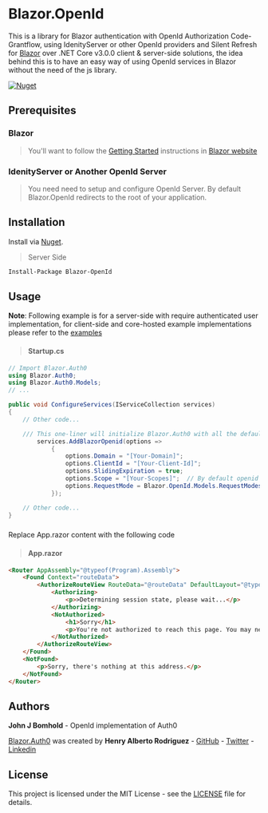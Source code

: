 # Blazor.OpenId

This is a library for Blazor authentication with OpenId Authorization Code-Grantflow, using IdenityServer or other OpenId providers and Silent Refresh for [Blazor](http://blazor.net) over .NET Core v3.0.0 client & server-side solutions, the idea behind this is to have an easy way of using OpenId services in Blazor without the need of the js library.

[![Nuget](https://img.shields.io/nuget/v/Blazor-OpenId?color=green&label=Nuget%3A%20Blazor-OpenId)](https://www.nuget.org/packages/Blazor-OpenId)


## Prerequisites

### Blazor

>You'll want to follow the [Getting Started](https://docs.microsoft.com/en-us/aspnet/core/blazor/get-started?view=aspnetcore-3.0&tabs=visual-studio) instructions in [Blazor website](https://blazor.net)

### IdenityServer or Another OpenId Server

> You need need to setup and configure OpenId Server.  By default Blazor.OpenId redirects to the root of your application.

## Installation

Install via [Nuget](https://www.nuget.org/).

>Server Side
```bash
Install-Package Blazor-OpenId  
````

## Usage

 **Note**: Following example is for a server-side with require authenticated user implementation, for client-side and core-hosted example implementations please refer to the [examples](https://github.com/henalbrod/Blazor.Auth0/tree/master/examples)

> #### Startup.cs

```C#
// Import Blazor.Auth0
using Blazor.Auth0;
using Blazor.Auth0.Models;
// ...

public void ConfigureServices(IServiceCollection services)
{
	// Other code...

	/// This one-liner will initialize Blazor.Auth0 with all the defaults
	    services.AddBlazorOpenid(options =>
            {
                options.Domain = "[Your-Domain]";
                options.ClientId = "[Your-Client-Id]";
                options.SlidingExpiration = true;
                options.Scope = "[Your-Scopes]";  // By default openid profile email
                options.RequestMode = Blazor.OpenId.Models.RequestModes.Form_Post;
            });

	// Other code...
}

```

###
Replace App.razor content with the following code
> #### App.razor

```HTML
<Router AppAssembly="@typeof(Program).Assembly">
    <Found Context="routeData">
        <AuthorizeRouteView RouteData="@routeData" DefaultLayout="@typeof(MainLayout)">
            <Authorizing>
                <p>>Determining session state, please wait...</p>
            </Authorizing>
            <NotAuthorized>
                <h1>Sorry</h1>
                <p>You're not authorized to reach this page. You may need to log in as a different user.</p>
            </NotAuthorized>
        </AuthorizeRouteView>
    </Found>
    <NotFound>        
        <p>Sorry, there's nothing at this address.</p>        
    </NotFound>
</Router>
```

## Authors
**John J Bomhold** - OpenId implementation of Auth0 

[Blazor.Auth0](https://github.com/henalbrod/Blazor.Auth0) was created by
**Henry Alberto Rodriguez** - [GitHub](https://github.com/henalbrod) -  [Twitter](https://twitter.com/henalbrod)  - [Linkedin](https://www.linkedin.com/in/henalbrod/)

## License

This project is licensed under the MIT License - see the [LICENSE](https://github.com/jbomhold3/Blazor.OpenId/blob/master/LICENSE) file for details.
